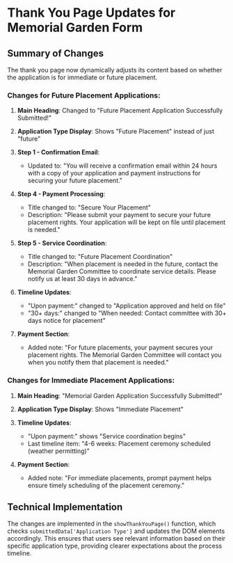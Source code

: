 # Thank You Page Updates for Memorial Garden Form

## Summary of Changes

The thank you page now dynamically adjusts its content based on whether the application is for immediate or future placement.

### Changes for Future Placement Applications:

1. **Main Heading**: Changed to "Future Placement Application Successfully Submitted!"

2. **Application Type Display**: Shows "Future Placement" instead of just "future"

3. **Step 1 - Confirmation Email**: 
   - Updated to: "You will receive a confirmation email within 24 hours with a copy of your application and payment instructions for securing your future placement."

4. **Step 4 - Payment Processing**:
   - Title changed to: "Secure Your Placement"
   - Description: "Please submit your payment to secure your future placement rights. Your application will be kept on file until placement is needed."

5. **Step 5 - Service Coordination**:
   - Title changed to: "Future Placement Coordination"
   - Description: "When placement is needed in the future, contact the Memorial Garden Committee to coordinate service details. Please notify us at least 30 days in advance."

6. **Timeline Updates**:
   - "Upon payment:" changed to "Application approved and held on file"
   - "30+ days:" changed to "When needed: Contact committee with 30+ days notice for placement"

7. **Payment Section**:
   - Added note: "For future placements, your payment secures your placement rights. The Memorial Garden Committee will contact you when you notify them that placement is needed."

### Changes for Immediate Placement Applications:

1. **Main Heading**: "Memorial Garden Application Successfully Submitted!"

2. **Application Type Display**: Shows "Immediate Placement"

3. **Timeline Updates**:
   - "Upon payment:" shows "Service coordination begins"
   - Last timeline item: "4-6 weeks: Placement ceremony scheduled (weather permitting)"

4. **Payment Section**:
   - Added note: "For immediate placements, prompt payment helps ensure timely scheduling of the placement ceremony."

## Technical Implementation

The changes are implemented in the `showThankYouPage()` function, which checks `submittedData['Application Type']` and updates the DOM elements accordingly. This ensures that users see relevant information based on their specific application type, providing clearer expectations about the process timeline.